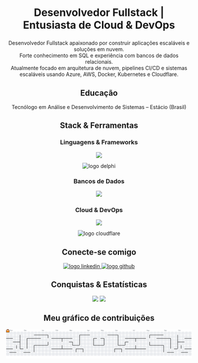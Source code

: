 <div align="center">
  
# Desenvolvedor Fullstack | Entusiasta de Cloud & DevOps
  
</div>

###

<div align="center" style="margin-bottom:20px;">
  <p align="center">
    Desenvolvedor Fullstack apaixonado por construir aplicações escaláveis e soluções em nuvem.<br/>
    Forte conhecimento em SQL e experiência com bancos de dados relacionais.<br/>
    Atualmente focado em arquitetura de nuvem, pipelines CI/CD e sistemas escaláveis usando Azure, AWS, Docker, Kubernetes e Cloudflare.
  </p>
</div>

###

<div align="center">
<h2 align="center">Educação</h2>
Tecnólogo em Análise e Desenvolvimento de Sistemas – Estácio (Brasil)
</div>

###

<h2 align="center">Stack & Ferramentas</h2>

<div align="center">
  <h3>Linguagens & Frameworks</h3>
  <img src="https://skillicons.dev/icons?i=cs,cpp,java,ts,js,react,nextjs,dotnet" height="60" />
  
  <div style="margin:10px 0;"> 
    <img src="https://img.shields.io/badge/Delphi-EE1F35?style=for-the-badge&logo=delphi&logoColor=white" height="40" alt="logo delphi" />
  </div>
</div>

<div align="center">
  <h3>Bancos de Dados</h3>
  <img src="https://skillicons.dev/icons?i=postgres,mysql,sqlite" height="60" />
</div>

<div align="center">
  <h3>Cloud & DevOps</h3>
  <img src="https://skillicons.dev/icons?i=git,githubactions,docker,kubernetes,terraform,azure,aws" height="60" />
  <div style="margin:10px 0;"> 
    <img src="https://img.shields.io/badge/Cloudflare-F38020?style=for-the-badge&logo=cloudflare&logoColor=white" height="40" alt="logo cloudflare" />
  </div>
</div>

###

<h2 align="center">Conecte-se comigo</h2>

<div align="center">
  <a href="https://www.linkedin.com/in/alysson-oliveira-286932271/" target="_blank">
    <img src="https://img.shields.io/static/v1?message=LinkedIn&logo=linkedin&label=&color=0077B5&logoColor=white&labelColor=&style=for-the-badge" height="35" alt="logo linkedin" />
  </a>
  <a href="https://github.com/alyssonoliverr" target="_blank">
    <img src="https://img.shields.io/static/v1?message=GitHub&logo=github&label=&color=181717&logoColor=white&labelColor=&style=for-the-badge" height="35" alt="logo github" />
  </a>
</div>

###

<h2 align="center">Conquistas & Estatísticas</h2>

<div align="center">
  <img src="https://streak-stats.demolab.com?user=alyssonoliverr&locale=pt&mode=daily&theme=dracula&hide_border=false&border_radius=5&order=3" height="150">
  <img src="https://github-profile-trophy.vercel.app?username=alyssonoliverr&theme=dracula&column=-1&row=1&margin-w=8&margin-h=8&no-bg=false&no-frame=false&order=4" height="150"/>
</div>

###

<h2 align="center">Meu gráfico de contribuições</h2>

<p align="center">
  <picture>
    <source media="(prefers-color-scheme: dark)" srcset="https://raw.githubusercontent.com/alyssonoliverr/alyssonoliverr/output/pacman-contribution-graph-dark.svg">
    <source media="(prefers-color-scheme: light)" srcset="https://raw.githubusercontent.com/alyssonoliverr/alyssonoliverr/output/pacman-contribution-graph.svg">
    <img alt="Gráfico de contribuições do Pac-Man" src="https://raw.githubusercontent.com/alyssonoliverr/alyssonoliverr/output/pacman-contribution-graph.svg">
  </picture>
</p>

